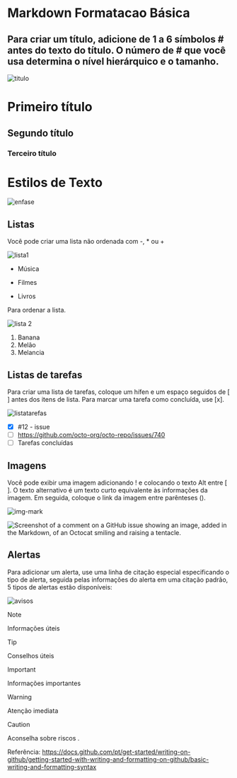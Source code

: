 # Markdown Formatacao Básica

## Para criar um título, adicione de 1 a 6 símbolos # antes do texto do título. O número de # que você usa determina o nível hierárquico e o tamanho.
![titulo](https://github.com/luanaxcardoso/Markdown-formatacao/assets/112970416/e091ec79-184c-4245-8604-c9dbb3a2a95d)

# Primeiro título
## Segundo título
### Terceiro título

#

# Estilos de Texto  
![enfase](https://github.com/luanaxcardoso/Markdown-formatacao/assets/112970416/068331fd-eaeb-4512-8fb4-8d6a8a699ebe)


## Listas
Você pode criar uma lista não ordenada com  -, * ou +

![lista1](https://github.com/luanaxcardoso/Markdown-formatacao/assets/112970416/1de4b9fc-5967-4b13-b8be-16f9b9ceeac3)

-   Música
*  Filmes
+  Livros

Para ordenar a lista.

![lista 2](https://github.com/luanaxcardoso/Markdown-formatacao/assets/112970416/5d12c2df-666b-41e5-bc31-29cc87bdd5e4)

1. Banana
1. Melão
1. Melancia

## Listas de tarefas
Para criar uma lista de tarefas, coloque um hífen e um espaço seguidos de [ ] antes dos itens de lista. Para marcar uma tarefa como concluída, use [x].

![listatarefas](https://github.com/luanaxcardoso/Markdown-formatacao/assets/112970416/b0adcdc6-c2e9-4c8e-b140-39a505b2f292)

- [x] #12 - issue
- [ ] https://github.com/octo-org/octo-repo/issues/740
- [ ] Tarefas concluídas

## Imagens
Você pode exibir uma imagem adicionando ! e colocando o texto Alt entre [ ]. O texto alternativo é um texto curto equivalente às informações da imagem. Em seguida, coloque o link da imagem entre parênteses ().

![img-mark](https://github.com/luanaxcardoso/Markdown-formatacao/assets/112970416/d6fa15a2-a63d-4f73-bfac-ca0623871562)


![Screenshot of a comment on a GitHub issue showing an image, added in the Markdown, of an Octocat smiling and raising a tentacle.](https://myoctocat.com/assets/images/base-octocat.svg)

## Alertas
Para adicionar um alerta, use uma linha de citação especial especificando o tipo de alerta, seguida pelas informações do alerta em uma citação padrão, 5 tipos de alertas estão disponíveis:

![avisos](https://github.com/luanaxcardoso/Markdown-formatacao/assets/112970416/a3def84b-8aec-48f0-b7c4-e94893acb86c)


> [!NOTE]
> Informações úteis 

> [!TIP]
> Conselhos úteis 

> [!IMPORTANT]
> Informações importantes 

> [!WARNING]
> Atenção imediata 

> [!CAUTION]
> Aconselha sobre riscos .

Referência: https://docs.github.com/pt/get-started/writing-on-github/getting-started-with-writing-and-formatting-on-github/basic-writing-and-formatting-syntax
